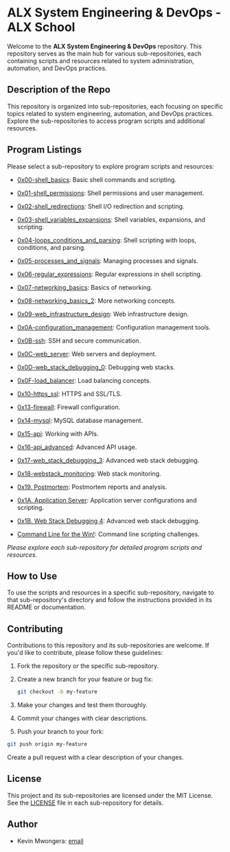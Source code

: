 # ALX System Engineering & DevOps - ALX School

Welcome to the **ALX System Engineering & DevOps** repository. This repository serves as the main hub for various sub-repositories, each containing scripts and resources related to system administration, automation, and DevOps practices.

## Description of the Repo

This repository is organized into sub-repositories, each focusing on specific topics related to system engineering, automation, and DevOps practices. Explore the sub-repositories to access program scripts and additional resources.

## Program Listings

Please select a sub-repository to explore program scripts and resources:

- [0x00-shell_basics](https://github.com/iakev/alx-system_engineering-devops/tree/main/0x00-shell_basics): Basic shell commands and scripting.

- [0x01-shell_permissions](https://github.com/iakev/alx-system_engineering-devops/tree/main/0x01-shell_permissions): Shell permissions and user management.

- [0x02-shell_redirections](https://github.com/iakev/alx-system_engineering-devops/tree/main/0x02-shell_redirections): Shell I/O redirection and scripting.

- [0x03-shell_variables_expansions](https://github.com/iakev/alx-system_engineering-devops/tree/main/0x03-shell_variables_expansions): Shell variables, expansions, and scripting.

- [0x04-loops_conditions_and_parsing](https://github.com/iakev/alx-system_engineering-devops/tree/main/0x04-loops_conditions_and_parsing): Shell scripting with loops, conditions, and parsing.

- [0x05-processes_and_signals](https://github.com/iakev/alx-system_engineering-devops/tree/main/0x05-processes_and_signals): Managing processes and signals.

- [0x06-regular_expressions](https://github.com/iakev/alx-system_engineering-devops/tree/main/0x06-regular_expressions): Regular expressions in shell scripting.

- [0x07-networking_basics](https://github.com/iakev/alx-system_engineering-devops/tree/main/0x07-networking_basics): Basics of networking.

- [0x08-networking_basics_2](https://github.com/iakev/alx-system_engineering-devops/tree/main/0x08-networking_basics_2): More networking concepts.

- [0x09-web_infrastructure_design](https://github.com/iakev/alx-system_engineering-devops/tree/main/0x09-web_infrastructure_design): Web infrastructure design.

- [0x0A-configuration_management](https://github.com/iakev/alx-system_engineering-devops/tree/main/0x0A-configuration_management): Configuration management tools.

- [0x0B-ssh](https://github.com/iakev/alx-system_engineering-devops/tree/main/0x0B-ssh): SSH and secure communication.

- [0x0C-web_server](https://github.com/iakev/alx-system_engineering-devops/tree/main/0x0C-web_server): Web servers and deployment.

- [0x0D-web_stack_debugging_0](https://github.com/iakev/alx-system_engineering-devops/tree/main/0x0D-web_stack_debugging_0): Debugging web stacks.

- [0x0F-load_balancer](https://github.com/iakev/alx-system_engineering_devops/tree/main/0x0F-load_balancer): Load balancing concepts.

- [0x10-https_ssl](https://github.com/iakev/alx-system_engineering-devops/tree/main/0x10-https_ssl): HTTPS and SSL/TLS.

- [0x13-firewall](https://github.com/iakev/alx-system_engineering-devops/tree/main/0x13-firewall): Firewall configuration.

- [0x14-mysql](https://github.com/iakev/alx-system_engineering-devops/tree/main/0x14-mysql): MySQL database management.

- [0x15-api](https://github.com/iakev/alx-system_engineering-devops/tree/main/0x15-api): Working with APIs.

- [0x16-api_advanced](https://github.com/iakev/alx-system_engineering-devops/tree/main/0x16-api_advanced): Advanced API usage.

- [0x17-web_stack_debugging_3](https://github.com/iakev/alx-system_engineering-devops/tree/main/0x17-web_stack_debugging_3): Advanced web stack debugging.

- [0x18-webstack_monitoring](https://github.com/iakev/alx-system_engineering-devops/tree/main/0x18-webstack_monitoring): Web stack monitoring.

- [0x19. Postmortem](https://github.com/iakev/alx-system_engineering-devops/tree/main/0x19-postmortem): Postmortem reports and analysis.

- [0x1A. Application Server](https://github.com/iakev/alx-system_engineering-devops/tree/main/0x1A-application_server): Application server configurations and scripting.

- [0x1B. Web Stack Debugging 4](https://github.com/iakev/alx-system_engineering-devops/tree/main/0x1B-web_stack_debugging_4): Advanced web stack debugging.

- [Command Line for the Win!](https://github.com/iakev/alx-system_engineering-devops/tree/main/command_line_for_the_win): Command line scripting challenges.

*Please explore each sub-repository for detailed program scripts and resources.*

## How to Use

To use the scripts and resources in a specific sub-repository, navigate to that sub-repository's directory and follow the instructions provided in its README or documentation.

## Contributing

Contributions to this repository and its sub-repositories are welcome. If you'd like to contribute, please follow these guidelines:

1. Fork the repository or the specific sub-repository.

2. Create a new branch for your feature or bug fix:

   ```bash
   git checkout -b my-feature
   ```

3. Make your changes and test them thoroughly.

4. Commit your changes with clear descriptions.

5. Push your branch to your fork:

```bash
git push origin my-feature
```

Create a pull request with a clear description of your changes.

## License

This project and its sub-repositories are licensed under the MIT License. See the [LICENSE](https://github.com/iakev/alx-system_engineering-devops/blob/main/LICENSE.md) file in each sub-repository for details.

## Author

- Kevin Mwongera: [email](kirimikmwongera@gmail.com)

